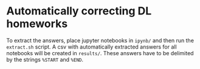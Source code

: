 # Automatically correcting DL homeworks

To extract the answers, place jupyter notebooks in `ipynb/` and then run the `extract.sh` script. A csv with automatically extracted answers for all notebooks will be created in `results/`.
These answers have to be delimited by the strings `%START` and `%END`.
